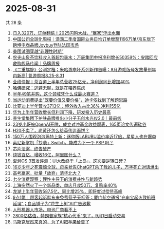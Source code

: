 # 2025-08-31

共 28 条

<!-- BEGIN 36KR -->
<!-- 最后更新时间 2025-08-31 21:15:34 +0800 -->
1. [日入320万、订单翻倍！2025闪购大战，“赢家”浮出水面](https://36kr.com/p/3445345406555777)
1. [中国公司全球化周报｜滴滴二季度国际业务日均订单增至1196万单/京东旗下跨境电商品牌Joybuy登陆法国市场](https://36kr.com/p/3446278300882306)
1. [美团试图穿越“非理性时期”](https://36kr.com/p/3446607807616387)
1. [农夫山泉茶饮料收入首超包装水；万辰集团中报净利增长50359%；安踏回应收购彪马传闻｜品牌周报](https://36kr.com/p/3445426960520585)
1. [《二重螺旋》公测定档；米哈游崩坏系列新作首曝；8月游戏版号发放量创年内新高| 氪游周报8.25-8.31](https://36kr.com/p/3446738477438342)
1. [业绩快报丨茶百道上半年总营收25亿元，净利润同比增加40%](https://36kr.com/p/3445063588927106)
1. [哈佛研究：逃避无聊，就是在喂养焦虑](https://36kr.com/p/3444577174476163)
1. [半年49笔并购，这个领域凭什么成最火赛道？](https://36kr.com/p/3444578974012803)
1. [当运动消费提出“既要价值又要价格”，迪卡侬找到了解题思路](https://36kr.com/p/3443635649091200)
1. [比亚迪上半年营收3713亿：境外收入占比36% 净利155亿](https://36kr.com/p/3444589540071046)
1. [华为上半年营收增长但利润下降，研发投入历史最高](https://36kr.com/p/3444694317504128)
1. [养生堂集团下护肤品牌推出小分子无创水光仪2.0｜最前线](https://36kr.com/p/3445035895788935)
1. [23岁小哥被OpenAI开除，成立对冲基金收益爆表，165页论文传遍硅谷](https://36kr.com/p/3444824032613768)
1. [H20不卖了，老黄还怎么给英伟达画饼？](https://36kr.com/p/3444800865572489)
1. [150万人围观泡泡玛特上新：迷你版LABUBU溢价率近17倍，星星人也在爆单](https://36kr.com/p/3444800287954567)
1. [索尼新掌机「抄袭」Switch，能成为下一个 PSP 吗？](https://36kr.com/p/3444725501465991)
1. [芯片法案，终告破产](https://36kr.com/p/3444747781019015)
1. [烧钱百亿、增收16亿，阿里图什么？](https://36kr.com/p/3444728357476484)
1. [澎湃OS 3首发评测：UI大改终于「上岛」，这次要逆转口碑？](https://36kr.com/p/3444790738196866)
1. [16岁少年之死震惊全球，母亲状告ChatGPT杀了我的儿子，万字死亡对话爆出](https://36kr.com/p/3444764264043911)
1. [高考赢家，批量「放弃」清华北大？](https://36kr.com/p/3444691594122886)
1. [七夕消费观察：理性主导下的消费共性与新趋势](https://36kr.com/p/3444630699939201)
1. [上海突然火了一个新品类，单店月收50万、复购率40%](https://36kr.com/p/3444661109659272)
1. [龙湖上半年营收587.5亿，同比增25%，即将度过偿债高峰](https://36kr.com/p/3444692722161032)
1. [9点1氪｜顾客起诉胖东来免费筷子无标签；厦门航空通报“充电宝起火致航班延误”；良品铺子为“花生上树”AI广告致歉](https://36kr.com/p/3444608919885189)
1. [人形机器人市场，电池厂商看不上](https://36kr.com/p/3443850016511361)
1. [2800亿估值，特朗普家族“核心代币”来了，9月1日启动交易](https://36kr.com/p/3443857774220928)
1. [马斯克居然来真的，为了AI把苹果给告了](https://36kr.com/p/3443837264844168)
<!-- END 36KR -->